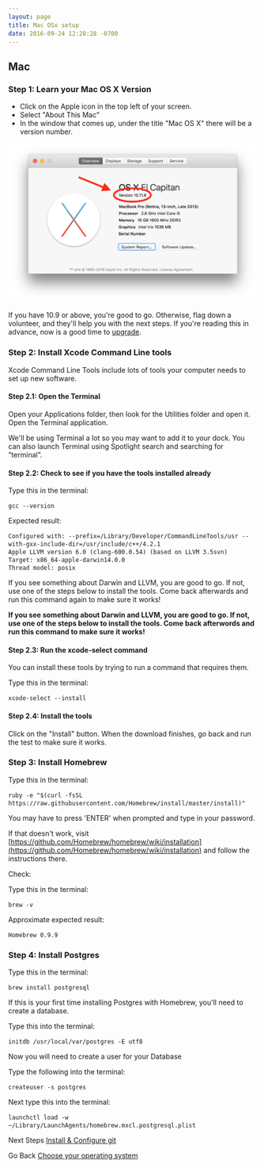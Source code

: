 ```yaml
---
layout: page
title: Mac OSx setup
date: 2016-09-24 12:28:28 -0700
---
```



## Mac

### Step 1: Learn your Mac OS X Version

* Click on the Apple icon in the top left of your screen.
* Select "About This Mac"
* In the window that comes up, under the title "Mac OS X" there will be a version number.

![Learn your MacOS version](../assets/learn-your-macos-version.png)

If you have 10.9 or above, you're good to go. Otherwise, flag down a volunteer, and they'll help you with the next steps. If you're reading this in advance, now is a good time to [upgrade](http://www.apple.com/osx/how-to-upgrade/).

### Step 2: Install Xcode Command Line tools

Xcode Command Line Tools include lots of tools your computer needs to set up new software.

#### Step 2.1: Open the Terminal

 Open your Applications folder, then look for the Utilities folder and open it. Open the Terminal application.

 We'll be using Terminal a lot so you may want to add it to your dock. You can also launch Terminal using Spotlight search and searching for “terminal”.

#### Step 2.2: Check to see if you have the tools installed already

Type this in the terminal:

```text
gcc --version
```

Expected result:

```text
Configured with: --prefix=/Library/Developer/CommandLineTools/usr --with-gxx-include-dir=/usr/include/c++/4.2.1
Apple LLVM version 6.0 (clang-600.0.54) (based on LLVM 3.5svn)
Target: x86_64-apple-darwin14.0.0
Thread model: posix
```

If you see something about Darwin and LLVM, you are good to go. If not, use one of the steps below to install the tools. Come back afterwards and run this command again to make sure it works!

**If you see something about Darwin and LLVM, you are good to go. If not, use one of the steps below to install the tools. Come back afterwords and run this command to make sure it works!**

#### Step 2.3: Run the xcode-select command

You can install these tools by trying to run a command that requires them.

Type this in the terminal:

```text
xcode-select --install
```

#### Step 2.4: Install the tools

Click on the "Install" button. When the download finishes, go back and run the test to make sure it works.

### Step 3: Install Homebrew

Type this in the terminal:

```
ruby -e "$(curl -fsSL https://raw.githubusercontent.com/Homebrew/install/master/install)"
```

You may have to press 'ENTER' when prompted and type in your password.


If that doesn't work, visit [https://github.com/Homebrew/homebrew/wiki/installation](https://github.com/Homebrew/homebrew/wiki/installation) and follow the instructions there.

Check:

Type this in the terminal:

```
brew -v
```

Approximate expected result:

```
Homebrew 0.9.9
```

### Step 4: Install Postgres

Type this in the terminal:
```
brew install postgresql
```

If this is your first time installing Postgres with Homebrew, you'll need to create a database.

Type this into the terminal:

```
initdb /usr/local/var/postgres -E utf8
```

Now you will need to create a user for your Database

Type the following into the terminal:

```
createuser -s postgres
```

Next type this into the terminal:

```
launchctl load -w ~/Library/LaunchAgents/homebrew.mxcl.postgresql.plist

```


Next Steps
[Install & Configure git](04-install-and-configure-git.html)

Go Back
[Choose your operating system](02-choose-your-own-operating-system.html)
